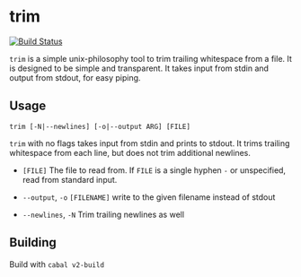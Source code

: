 # trim

[![Build Status](https://travis-ci.com/ndrewtl/trim.svg?branch=master)](https://travis-ci.com/ndrewtl/trim)

`trim` is a simple unix-philosophy tool to trim trailing whitespace from a file.
It is designed to be simple and transparent. It takes input from stdin and
output from stdout, for easy piping.

## Usage

`trim [-N|--newlines] [-o|--output ARG] [FILE]`

`trim` with no flags takes input from stdin and prints to stdout. It trims
trailing whitespace from each line, but does not trim additional newlines.

  - `[FILE]` The file to read from. If `FILE` is a single hyphen `-` or unspecified, read from standard input.

  - `--output`, `-o` `[FILENAME]` write to the given filename instead of stdout

  - `--newlines`, `-N` Trim trailing newlines as well

## Building
Build with `cabal v2-build`
